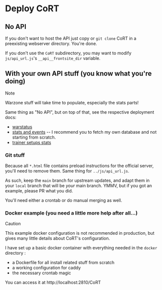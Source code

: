 # Deploy CoRT

## No API

If you don't want to host the API just copy or `git clone` CoRT in a
preexisting webserver directory. You're done.

If you don't use the `CoRT` subdirectory, you may want to modify
`js/api_url.js`'s `__api__frontsite_dir` variable.

## With your own API stuff (you know what you're doing)

> [!NOTE]
> Warzone stuff will take time to populate, especially the stats parts!

Same thing as "No API", but on top of that, see the respective deployment
docs:

- [warstatus](../warstatus/README.md)
- [stats and events](../warstatus/stats/README.md) -- I recommend you to fetch
  my own database and not starting from scratch.
- [trainer setups stats](../collect/README.md)

### Git stuff

Because all `*.html` file contains preload instructions for the official
server, you'll need to remove them. Same thing for `../js/api_url.js`.

As such, keep the `main` branch for upstream updates, and adapt them in your
`local` branch that will be *your* main branch. YMMV, but if you got an example,
please PR what you did.

You'll need either a crontab or do manual merging as well.

### Docker example (you need a little more help after all...)

> [!CAUTION]
> This example docker configuration is not recommended in production, but gives
> many little details about CoRT's configuration.

I have set up a basic docker container with everything needed in the `docker`
directory :

- a Dockerfile for all install related stuff from scratch
- a working configuration for caddy
- the necessary crontab magic

You can access it at http://localhost:2810/CoRT
